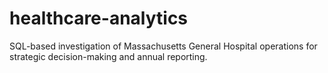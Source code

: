 # healthcare-analytics
SQL-based investigation of Massachusetts General Hospital operations for strategic decision-making and annual reporting.
